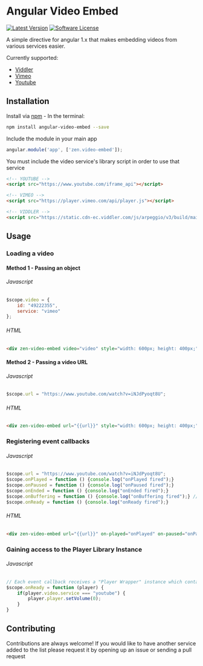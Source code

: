 # Angular Video Embed
[![Latest Version](https://img.shields.io/github/release/zenapply/angular-video-embed.svg?style=flat-square)](https://github.com/zenapply/angular-video-embed/releases)
[![Software License](https://img.shields.io/badge/license-MIT-brightgreen.svg?style=flat-square)](LICENSE.md)

A simple directive for angular 1.x that makes embedding videos from various services easier.

Currently supported:
- [Viddler](http://viddler.com/)
- [Vimeo](http://vimeo.com/)
- [Youtube](http://youtube.com/)

## Installation

Install via [npm](https://npmjs.com/) - In the terminal:
```bash
npm install angular-video-embed --save
```

Include the module in your main app
```js
angular.module('app', ['zen.video-embed']);
```

You must include the video service's library script in order to use that service
```html
<!-- YOUTUBE -->
<script src="https://www.youtube.com/iframe_api"></script>

<!-- VIMEO -->
<script src="https://player.vimeo.com/api/player.js"></script>

<!-- VIDDLER -->
<script src="https://static.cdn-ec.viddler.com/js/arpeggio/v3/build/main-built.js"></script>
```

## Usage
### Loading a video
#### Method 1 - Passing an object
###### Javascript
```js
$scope.video = {
	id: "49222355",
	service: "vimeo"
};
```

###### HTML
```html
<div zen-video-embed video="video" style="width: 600px; height: 400px;"></div>
```

#### Method 2 - Passing a video URL
###### Javascript
```js
$scope.url = "https://www.youtube.com/watch?v=iNJdPyoqt8U";
```

###### HTML
```html
<div zen-video-embed url="{{url}}" style="width: 600px; height: 400px;"></div>
```

### Registering event callbacks
###### Javascript
```js
$scope.url = "https://www.youtube.com/watch?v=iNJdPyoqt8U";
$scope.onPlayed = function () {console.log("onPlayed fired");}
$scope.onPaused = function () {console.log("onPaused fired");}
$scope.onEnded = function () {console.log("onEnded fired");}
$scope.onBuffering = function () {console.log("onBuffering fired");} // Only supported on Youtube
$scope.onReady = function () {console.log("onReady fired");}
```

###### HTML
```html
<div zen-video-embed url="{{url}}" on-played="onPlayed" on-paused="onPaused" on-ended="onEnded" on-buffering="onBuffering" on-ready="onReady" style="width: 600px; height: 400px;"></div>
```

### Gaining access to the Player Library Instance
###### Javascript
```js
// Each event callback receives a "Player Wrapper" instance which contains the underlying player library instance.
$scope.onReady = function (player) {
	if(player.video.service === "youtube") {
		player.player.setVolume(0);
	}
}
```

## Contributing
Contributions are always welcome!
If you would like to have another service added to the list please request it by opening up an issue or sending a pull request
